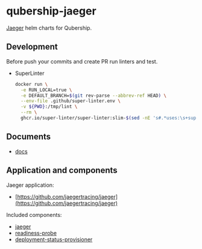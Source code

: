 # qubership-jaeger

[Jaeger](https://github.com/jaegertracing/jaeger) helm charts for Qubership.

## Development

Before push your commits and create PR run linters and test.

* SuperLinter

    ```bash
    docker run \
      -e RUN_LOCAL=true \
      -e DEFAULT_BRANCH=$(git rev-parse --abbrev-ref HEAD) \
      --env-file .github/super-linter.env \
      -v ${PWD}:/tmp/lint \
      --rm \
      ghcr.io/super-linter/super-linter:slim-$(sed -nE 's#.*uses:\s+super-linter/super-linter/slim@([^\s]+).*#\1#p' .github/workflows/super-linter.yaml)
    ```

## Documents

* [docs](docs)

## Application and components

Jaeger application:

* [https://github.com/jaegertracing/jaeger](https://github.com/jaegertracing/jaeger)

Included components:

* [jaeger](https://github.com/jaegertracing/jaeger)
* [readiness-probe](readiness-probe)
* [deployment-status-provisioner](https://github.com/Netcracker/qubership-deployment-status-provisioner)
